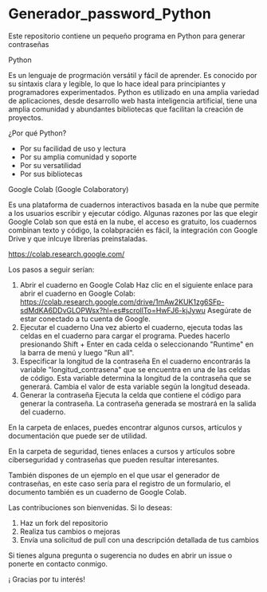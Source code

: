 # Generador_password_Python

Este repositorio contiene un pequeño programa en Python para generar contraseñas 

Python

Es un lenguaje de progrmación versátil y fácil de aprender. Es conocido por su sintaxis clara y legible, lo que lo hace ideal para principiantes y programadores experimentados. Python es utilizado en una amplia variedad de aplicaciones, desde desarrollo web hasta inteligencia artificial, tiene una amplia comunidad y abundantes bibliotecas que facilitan la creación de proyectos.

¿Por qué Python?

- Por su facilidad de uso y lectura
- Por su amplia comunidad y soporte
- Por su versatilidad
- Por sus bibliotecas

Google Colab (Google Colaboratory)

Es una plataforma de cuadernos interactivos basada en la nube que permite a los usuarios escribir y ejecutar código. 
Algunas razones por las que elegir Google Colab son que está en la nube, el acceso es gratuito, los cuadernos combinan texto y código, la colabpracién es fácil, la integración con Google Drive y que inlcuye librerías preinstaladas.

https://colab.research.google.com/

Los pasos a seguir serían:

1. Abrir el cuaderno en Google Colab
   Haz clic en el siguiente enlace para abrir el cuaderno en Google Colab: https://colab.research.google.com/drive/1mAw2KUK1zg6SFp-sdMdKA6DDvGLOPWsx?hl=es#scrollTo=HwFJ6-kjJywu  Asegúrate de estar conectado a tu cuenta de Google.
2. Ejecutar el cuaderno
   Una vez abierto el cuaderno, ejecuta todas las celdas en el cuaderno para cargar el programa. Puedes hacerlo presionando Shift + Enter en cada celda o seleccionando "Runtime" en la barra de menú y luego "Run all".
3. Especificar la longitud de la contraseña
   En el cuaderno encontrarás la variable "longitud_contrasena" que se encuentra en una de las celdas de código. Esta variable determina la longitud de la contraseña que se generará. Cambia el valor de esta variable según la longitud deseada.
4. Generar la contraseña
   Ejecuta la celda que contiene el código para generar la contraseña. La contraseña generada se mostrará en la salida del cuaderno.

En la carpeta de enlaces, puedes encontrar algunos cursos, artículos y documentación que puede ser de utilidad.

En la carpeta de seguridad, tienes enlaces a cursos y artículos sobre ciberseguridad y contraseñas que pueden resultar interesantes.

También dispones de un ejemplo en el que usar el generador de contraseñas, en este caso sería para el registro de un formulario, el documento también es un cuaderno de Google Colab.

Las contribuciones son bienvenidas. Si lo deseas:

1. Haz un fork del repositorio
2. Realiza tus cambios o mejoras
3. Envía una solicitud de pull con una descripción detallada de tus cambios


Si tienes alguna pregunta o sugerencia no dudes en abrir un issue o ponerte en contacto conmigo.

¡ Gracias por tu interés!
